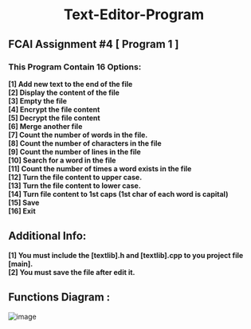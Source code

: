 <h1 align="Center" > Text-Editor-Program </h1>


## FCAI Assignment #4 [ Program 1 ]

### **This Program Contain 16 Options:**

**[1] Add new text to the end of the file <br /> 
[2] Display the content of the file <br />
[3] Empty the file <br />
[4] Encrypt the file content  <br />
[5] Decrypt the file content <br />
[6] Merge another file <br />
[7] Count the number of words in the file. <br />
[8] Count the number of characters in the file <br />
[9] Count the number of lines in the file <br />
[10] Search for a word in the file <br />
[11] Count the number of times a word exists in the file <br />
[12] Turn the file content to upper case. <br />
[13] Turn the file content to lower case. <br />
[14] Turn file content to 1st caps (1st char of each word is capital)  <br />
[15] Save <br />
[16] Exit  <br />**

## **Additional Info:**
**[1] You must include the [textlib].h and [textlib].cpp to you project file [main].**  <br />
**[2] You must save the file after edit it.**



## Functions Diagram :

![image](https://user-images.githubusercontent.com/90706154/168471630-7655fe8c-c55b-4fbf-a1d6-f35abbc957ee.png)
